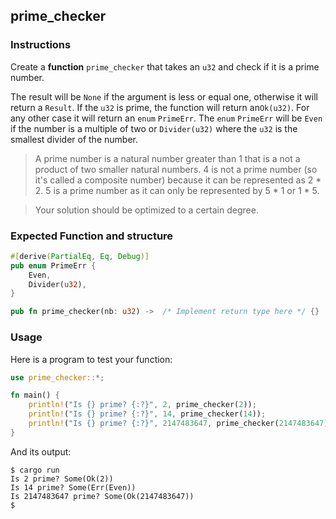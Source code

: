 ## prime_checker

### Instructions

Create a **function** `prime_checker` that takes an `u32` and check if it is a prime number.

The result will be `None` if the argument is less or equal one, otherwise it will return a `Result`.
If the `u32` is prime, the function will return an`Ok(u32)`. For any other case it will return an `enum` `PrimeErr`.
The `enum` `PrimeErr` will be `Even` if the number is a multiple of two or `Divider(u32)` where the `u32` is the smallest divider of the number.

> A prime number is a natural number greater than 1 that is a not a product of two smaller natural numbers.
> 4 is not a prime number (so it's called a composite number) because it can be represented as 2 \* 2. 5 is a prime number as it can only be represented by 5 \* 1 or 1 \* 5.

> Your solution should be optimized to a certain degree.

### Expected Function and structure

```rust
#[derive(PartialEq, Eq, Debug)]
pub enum PrimeErr {
    Even,
    Divider(u32),
}

pub fn prime_checker(nb: u32) ->  /* Implement return type here */ {}
```

### Usage

Here is a program to test your function:

```rust
use prime_checker::*;

fn main() {
    println!("Is {} prime? {:?}", 2, prime_checker(2));
    println!("Is {} prime? {:?}", 14, prime_checker(14));
    println!("Is {} prime? {:?}", 2147483647, prime_checker(2147483647));
}
```

And its output:

```console
$ cargo run
Is 2 prime? Some(Ok(2))
Is 14 prime? Some(Err(Even))
Is 2147483647 prime? Some(Ok(2147483647))
$
```
